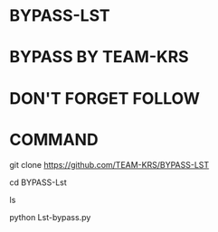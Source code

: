 # BYPASS-LST

# BYPASS BY TEAM-KRS

# DON'T FORGET FOLLOW


# COMMAND

git clone https://github.com/TEAM-KRS/BYPASS-LST

cd BYPASS-Lst

ls

python Lst-bypass.py

